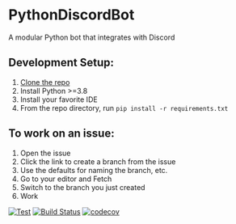 # PythonDiscordBot
A modular Python bot that integrates with Discord

## Development Setup:
1. [Clone the repo](https://github.com/justcallmekoko/PythonDiscordBot.git)
2. Install Python >=3.8
3. Install your favorite IDE
4. From the repo directory, run `pip install -r requirements.txt`

## To work on an issue:
1. Open the issue
1. Click the link to create a branch from the issue
1. Use the defaults for naming the branch, etc.
1. Go to your editor and Fetch
1. Switch to the branch you just created
1. Work

[![Test](https://github.com/justcallmekoko/PythonDiscordBot/actions/workflows/test.yml/badge.svg)](https://github.com/justcallmekoko/PythonDiscordBot/actions/workflows/test.yml)
[![Build Status](https://app.travis-ci.com/justcallmekoko/PythonDiscordBot.svg?branch=main)](https://app.travis-ci.com/github/justcallmekoko/PythonDiscordBot)
[![codecov](https://codecov.io/gh/justcallmekoko/PythonDiscordBot/branch/main/graph/badge.svg?token=TNCWYVYCM2)](https://codecov.io/gh/justcallmekoko/PythonDiscordBot)
